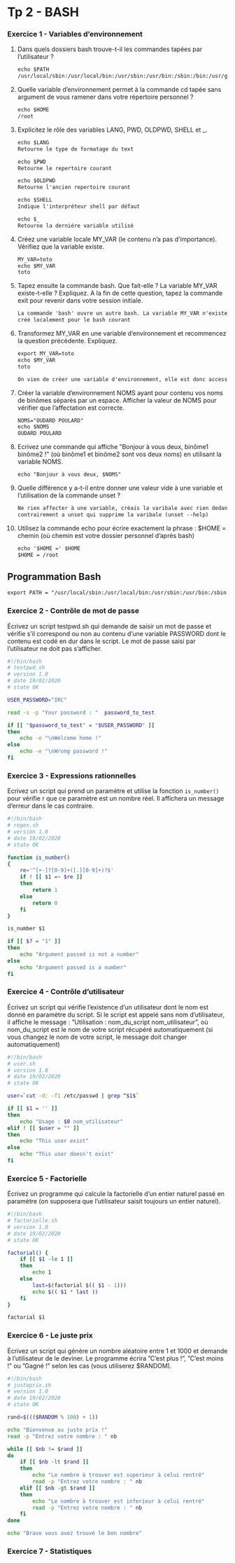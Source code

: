 # Tp 2 - BASH

### Exercice 1 - Variables d’environnement

1. Dans quels dossiers bash trouve-t-il les commandes tapées par l’utilisateur ?

    ```txt
    echo $PATH
    /usr/local/sbin:/usr/local/bin:/usr/sbin:/usr/bin:/sbin:/bin:/usr/games:/usr/local/games
    ```

2. Quelle variable d’environnement permet à la commande cd tapée sans argument de vous ramener dans
votre répertoire personnel ?

    ```txt
    echo $HOME
    /root
    ```

3. Explicitez le rôle des variables LANG, PWD, OLDPWD, SHELL et _.

    ```txt
    echo $LANG
    Retourne le type de formatage du text

    echo $PWD
    Retourne le repertoire courant

    echo $OLDPWD
    Retourne l'ancien repertoire courant

    echo $SHELL
    Indique l'interpréteur shell par défaut

    echo $_
    Retourne la derniére variable utilisé
    ```

4. Créez une variable locale MY_VAR (le contenu n’a pas d’importance). Vérifiez que la variable existe.

    ```txt
    MY_VAR=toto
    echo $MY_VAR
    toto
    ```

5. Tapez ensuite la commande bash. Que fait-elle ? La variable MY_VAR existe-t-elle ? Expliquez. A la fin
de cette question, tapez la commande exit pour revenir dans votre session initiale.

    ```txt
    La commande 'bash' ouvre un autre bash. La variable MY_VAR n'existe pas car elle à était
    créé localement pour le bash courant
    ```

6. Transformez MY_VAR en une variable d’environnement et recommencez la question précédente. Expliquez.

    ```txt
    export MY_VAR=toto
    echo $MY_VAR
    toto

    On vien de créer une variable d'environnement, elle est donc accessible a tout le monde tout le temps
    ```

7. Créer la variable d’environnement NOMS ayant pour contenu vos noms de binômes séparés par un espace.
Afficher la valeur de NOMS pour vérifier que l’affectation est correcte.

    ```txt
    NOMS="OUDARD POULARD"
    echo $NOMS
    OUDARD POULARD
    ```

8. Ecrivez une commande qui affiche ”Bonjour à vous deux, binôme1 binôme2 !” (où binôme1 et binôme2
sont vos deux noms) en utilisant la variable NOMS.

    ```txt
    echo "Bonjour à vous deux, $NOMS"
    ```

9. Quelle différence y a-t-il entre donner une valeur vide à une variable et l’utilisation de la commande
unset ?

    ```txt
    Ne rien affecter à une variable, créais la varibale avec rien dedans,
    contrairement a unset qui supprime la varibale (unset --help)
    ```

10. Utilisez la commande echo pour écrire exactement la phrase : $HOME = chemin (où chemin est votre
dossier personnel d’après bash)

    ```txt
    echo '$HOME =' $HOME
    $HOME = /root
    ```

## Programmation Bash

```txt
export PATH = "/usr/local/sbin:/usr/local/bin:/usr/sbin:/usr/bin:/sbin:/bin:/usr/games:/usr/local/games:/mnt/c/Users/toudard/script/"
```

### Exercice 2 - Contrôle de mot de passe

Écrivez un script testpwd.sh qui demande de saisir un mot de passe et vérifie s’il correspond ou non au
contenu d’une variable PASSWORD dont le contenu est codé en dur dans le script. Le mot de passe saisi par
l’utilisateur ne doit pas s’afficher.

```sh
#!/bin/bash
# testpwd.sh
# version 1.0
# date 19/02/2020
# state OK

USER_PASSWORD="IRC"

read -s -p "Your password : "  password_to_test

if [[ "$password_to_test" = "$USER_PASSWORD" ]]
then
    echo -e "\nWelcome home !"
else
    echo -e "\nWrong password !"
fi
```

### Exercice 3 - Expressions rationnelles

Ecrivez un script qui prend un paramètre et utilise la
fonction ```is_number()``` pour vérifie
r que ce paramètre est un nombre réel.
Il affichera un message d’erreur dans le cas contraire.

```sh
#!/bin/bash
# regex.sh
# version 1.0
# date 19/02/2020
# state OK

function is_number()
{
    re='^[+-]?[0-9]+([.][0-9]+)?$'
    if ! [[ $1 =~ $re ]]
    then
        return 1
    else
        return 0
    fi
}

is_number $1

if [[ $? = "1" ]]
then
    echo "Argument passed is not a number"
else
    echo "Argument passed is a number"
fi
```

### Exercice 4 - Contrôle d’utilisateur

Écrivez un script qui vérifie l’existence d’un utilisateur dont le nom est donné
en paramètre du script. Si le script est appelé sans nom d’utilisateur, il
affiche le message : ”Utilisation : nom_du_script nom_utilisateur”,
où nom_du_script est le nom de votre script récupéré automatiquement (si vous
changez le nom de votre script, le message doit changer automatiquement)

```sh
#!/bin/bash
# user.sh
# version 1.0
# date 19/02/2020
# state OK

user=`cut -d: -f1 /etc/passwd | grep ^$1$`

if [[ $1 = '' ]]
then
    echo "Usage : $0 nom_utilisateur"
elif ! [[ $user = "" ]]
then
    echo "This user exist"
else
    echo "This user doesn't exist"
fi
```

### Exercice 5 - Factorielle

Écrivez un programme qui calcule la factorielle d’un entier naturel passé en
paramètre (on supposera que l’utilisateur saisit toujours un entier naturel).

```sh
#!/bin/bash
# factorielle.sh
# version 1.0
# date 19/02/2020
# state OK

factorial() {
    if [[ $1 -le 1 ]]
    then
        echo 1
    else
        last=$(factorial $(( $1 - 1)))
        echo $(( $1 * last ))
    fi
}

factorial $1
```

### Exercice 6 - Le juste prix

Écrivez un script qui génère un nombre aléatoire entre 1 et 1000 et
demande à l’utilisateur de le deviner.
Le programme écrira ”C’est plus !”, ”C’est moins !” ou ”Gagné !”
selon les cas (vous utiliserez $RANDOM).

```sh
#!/bin/bash
# justeprix.sh
# version 1.0
# date 19/02/2020
# state OK

rand=$((($RANDOM % 100) + 1))

echo "Bienvenue au juste prix !"
read -p "Entrez votre nombre : " nb

while [[ $nb != $rand ]]
do
    if [[ $nb -lt $rand ]]
    then
        echo "Le nombre à trouver est superieur à celui rentré"
        read -p "Entrez votre nombre : " nb
    elif [[ $nb -gt $rand ]]
    then
        echo "Le nombre à trouver est inferieur à celui rentré"
        read -p "Entrez votre nombre : " nb
    fi
done

echo "Bravo vous avez trouvé le bon nombre"
```

### Exercice 7 - Statistiques


